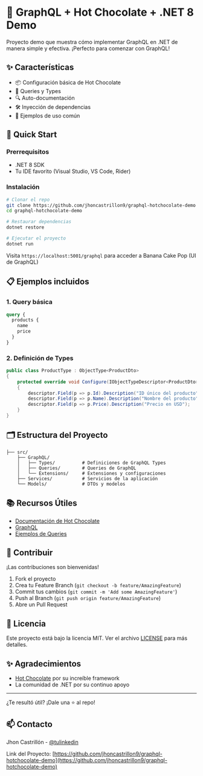 # 🚀 GraphQL + Hot Chocolate + .NET 8 Demo

Proyecto demo que muestra cómo implementar GraphQL en .NET de manera simple y efectiva. ¡Perfecto para comenzar con GraphQL!

## ✨ Características

- 📦 Configuración básica de Hot Chocolate
- 🎯 Queries y Types
- 🔍 Auto-documentación
- 🛠️ Inyección de dependencias
- 📝 Ejemplos de uso común

## 🚀 Quick Start

### Prerrequisitos
- .NET 8 SDK
- Tu IDE favorito (Visual Studio, VS Code, Rider)

### Instalación
```bash
# Clonar el repo
git clone https://github.com/jhoncastrillon9/graphql-hotchocolate-demo
cd graphql-hotchocolate-demo

# Restaurar dependencias
dotnet restore

# Ejecutar el proyecto
dotnet run
```

Visita `https://localhost:5001/graphql` para acceder a Banana Cake Pop (UI de GraphQL)

## 📋 Ejemplos incluidos

### 1. Query básica
```graphql
query {
  products {
    name
    price
  }
}
```


### 2. Definición de Types
```csharp
public class ProductType : ObjectType<ProductDto>
{
    protected override void Configure(IObjectTypeDescriptor<ProductDto> descriptor)
    {
        descriptor.Field(p => p.Id).Description("ID único del producto");
        descriptor.Field(p => p.Name).Description("Nombre del producto");
        descriptor.Field(p => p.Price).Description("Precio en USD");
    }
}
```

## 🗂️ Estructura del Proyecto

```
├── src/
    ├── GraphQL/
    │   ├── Types/          # Definiciones de GraphQL Types
    │   ├── Queries/        # Queries de GraphQL
    │   └── Extensions/     # Extensiones y configuraciones
    ├── Services/           # Servicios de la aplicación
    └── Models/             # DTOs y modelos

```

## 📚 Recursos Útiles

- [Documentación de Hot Chocolate](https://chillicream.com/docs/hotchocolate)
- [GraphQL](https://graphql.org/)
- [Ejemplos de Queries](./examples.md)

## 🤝 Contribuir

¡Las contribuciones son bienvenidas!

1. Fork el proyecto
2. Crea tu Feature Branch (`git checkout -b feature/AmazingFeature`)
3. Commit tus cambios (`git commit -m 'Add some AmazingFeature'`)
4. Push al Branch (`git push origin feature/AmazingFeature`)
5. Abre un Pull Request

## 📝 Licencia

Este proyecto está bajo la licencia MIT. Ver el archivo [LICENSE](LICENSE) para más detalles.

## ✨ Agradecimientos

- [Hot Chocolate](https://chillicream.com/) por su increíble framework
- La comunidad de .NET por su continuo apoyo

---

¿Te resultó útil? ¡Dale una ⭐️ al repo!

## 📫 Contacto

Jhon Castrillón - [@tulinkedin](https://www.linkedin.com/in/jhon-castrillon-a20540101/)

Link del Proyecto: [https://github.com/jhoncastrillon9/graphql-hotchocolate-demo](https://github.com/jhoncastrillon9/graphql-hotchocolate-demo)
